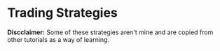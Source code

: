# Trading Strategies

**Discclaimer:** Some of these strategies aren't mine and are copied from other tutorials as a way of learning.
